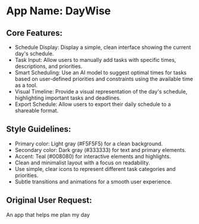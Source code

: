 # **App Name**: DayWise

## Core Features:

- Schedule Display: Display a simple, clean interface showing the current day's schedule.
- Task Input: Allow users to manually add tasks with specific times, descriptions, and priorities.
- Smart Scheduling: Use an AI model to suggest optimal times for tasks based on user-defined priorities and constraints using the available time as a tool.
- Visual Timeline: Provide a visual representation of the day's schedule, highlighting important tasks and deadlines.
- Export Schedule: Allow users to export their daily schedule to a shareable format.

## Style Guidelines:

- Primary color: Light gray (#F5F5F5) for a clean background.
- Secondary color: Dark gray (#333333) for text and primary elements.
- Accent: Teal (#008080) for interactive elements and highlights.
- Clean and minimalist layout with a focus on readability.
- Use simple, clear icons to represent different task categories and priorities.
- Subtle transitions and animations for a smooth user experience.

## Original User Request:
An app that helps me plan my day
  